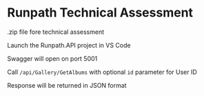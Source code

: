 # Runpath Technical Assessment
.zip file fore technical assessment

Launch the Runpath.API project in VS Code

Swagger will open on port 5001

Call `/api/Gallery/GetAlbums` with optional `id` parameter for User ID

Response will be returned in JSON format
